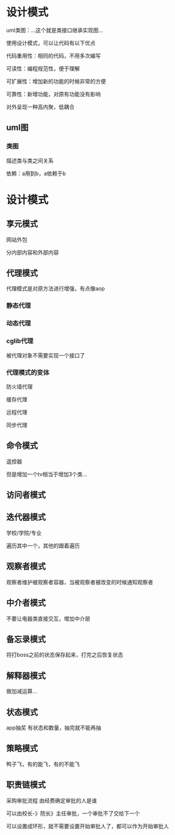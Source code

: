 # 设计模式

uml类图：...这个就是类接口继承实现图...

使用设计模式，可以让代码有以下优点

代码重用性：相同的代码，不用多次编写

可读性：编程规范性，便于理解

可扩展性：增加新的功能的时候非常的方便

可靠性：新增功能，对原有功能没有影响

对外呈现一种高内聚，低耦合

## uml图

### 类图 

描述类与类之间关系

依赖：a用到b，a依赖于b

# 设计模式

## 享元模式

网站外包

分内部内容和外部内容

## 代理模式

代理模式是对原方法进行增强，有点像aop

### 静态代理

### 动态代理

### cglib代理

被代理对象不需要实现一个接口了

### 代理模式的变体

防火墙代理

缓存代理

远程代理

同步代理

## 命令模式

遥控器

但是增加一个tv相当于增加3个类...

## 访问者模式

## 迭代器模式

学校/学院/专业

遍历其中一个，其他的跟着遍历

## 观察者模式

观察者维护被观察者容器，当被观察者被改变的时候通知观察者

## 中介者模式

不要让电器类直接交互，增加中介层

## 备忘录模式

将打boss之前的状态保存起来，打完之后恢复状态

## 解释器模式

做加减运算...

## 状态模式

app抽奖 有状态和数量，抽完就不能再抽

## 策略模式

鸭子飞，有的能飞，有的不能飞

## 职责链模式

采购审批流程 由经费确定审批的人是谁

可以由校长-》院长》主任审批，一个审批不了交给下一个

可以设置成环形，就不需要设置开始审批人了，都可以作为开始审批人




